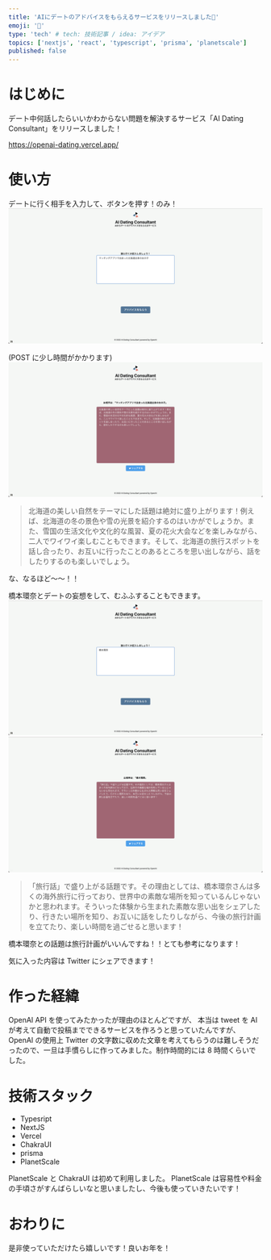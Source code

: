 ```yaml
---
title: 'AIにデートのアドバイスをもらえるサービスをリリースしました🎉'
emoji: '🐥'
type: 'tech' # tech: 技術記事 / idea: アイデア
topics: ['nextjs', 'react', 'typescript', 'prisma', 'planetscale']
published: false
---
```


# はじめに

デート中何話したらいいかわからない問題を解決するサービス「AI Dating Consultant」をリリースしました！

https://openai-dating.vercel.app/

# 使い方

デートに行く相手を入力して、ボタンを押す！のみ！
![](/images/sukusho.png)

(POST に少し時間がかかります)
![](/images/sukusho2.png)

> 北海道の美しい自然をテーマにした話題は絶対に盛り上がります！例えば、北海道の冬の景色や雪の光景を紹介するのはいかがでしょうか。また、雪国の生活文化や文化的な風習、夏の花火大会などを楽しみながら、二人でワイワイ楽しむこともできます。そして、北海道の旅行スポットを話し合ったり、お互いに行ったことのあるところを思い出しながら、話をしたりするのも楽しいでしょう。

な、なるほど〜〜！！

橋本環奈とデートの妄想をして、むふふすることもできます。
![](/images/sukusho3.png)
![](/images/sukusho4.png)

> 「旅行話」で盛り上がる話題です。その理由としては、橋本環奈さんは多くの海外旅行に行っており、世界中の素敵な場所を知っているんじゃないかと思われます。そういった体験から生まれた素敵な思い出をシェアしたり、行きたい場所を知り、お互いに話をしたりしながら、今後の旅行計画を立てたり、楽しい時間を過ごせると思います！

橋本環奈との話題は旅行計画がいいんですね！！とても参考になります！

気に入った内容は Twitter にシェアできます！

# 作った経緯

OpenAI API を使ってみたかったが理由のほとんどですが、
本当は tweet を AI が考えて自動で投稿までできるサービスを作ろうと思っていたんですが、OpenAI の使用上 Twitter の文字数に収めた文章を考えてもらうのは難しそうだったので、一旦は手慣らしに作ってみました。制作時間的には 8 時間くらいでした。

# 技術スタック

- Typesript
- NextJS
- Vercel
- ChakraUI
- prisma
- PlanetScale

PlanetScale と ChakraUI は初めて利用しました。
PlanetScale は容易性や料金の手頃さがすんばらしいなと思いましたし、今後も使っていきたいです！

# おわりに

是非使っていただけたら嬉しいです！良いお年を！
